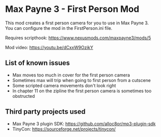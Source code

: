 # Max Payne 3 - First Person Mod

This mod creates a first person camera for you to use in Max Payne 3.  
You can configure the mod in the FirstPerson.ini file.

Requires scripthook: <https://www.nexusmods.com/maxpayne3/mods/5>

Mod video: <https://youtu.be/dCxxW9OzikY>

## List of known issues
  - Max moves too much in cover for the first person camera
  - Sometimes max will trip when going to first person from a cutscene
  - Some scripted camera movements don't look right
  - In chapter 11 on the zipline the first person camera is sometimes too obstructed

## Third party projects used
  - Max Payne 3 plugin SDK: <https://github.com/alloc8or/mp3-plugin-sdk>
  - TinyCon: <https://sourceforge.net/projects/tinycon/>
